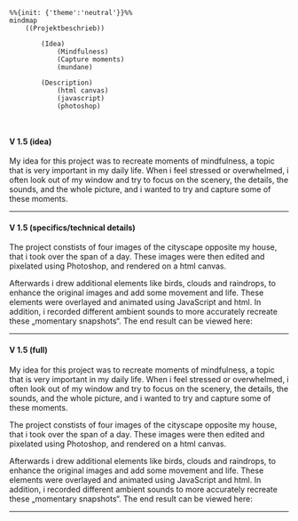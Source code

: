 ```mermaid
%%{init: {'theme':'neutral'}}%%
mindmap
    ((Projektbeschrieb))

        (Idea)
            (Mindfulness)
            (Capture moments)
            (mundane)

        (Description)
            (html canvas)
            (javascript)
            (photoshop)



```

#### V 1.5 (idea)

My idea for this project was to recreate moments of mindfulness, a topic that is very important in my daily life. 
When i feel stressed or overwhelmed, i often look out of my window and try to focus on the scenery, the details, the sounds, 
and the whole picture, and i wanted to try and capture some of these moments.

___


#### V 1.5 (specifics/technical details)

The project constists of four images of the cityscape opposite my house, that i took over the span of a day. 
These images were then edited and pixelated using Photoshop, and rendered on a html canvas. 

Afterwards i drew additional elements like birds, clouds and raindrops, to enhance the original images and add some movement and life. 
These elements were overlayed and animated using JavaScript and html. 
In addition, i recorded different ambient sounds to more accurately recreate these „momentary snapshots“. The end result can be viewed here:

___

#### V 1.5 (full)

My idea for this project was to recreate moments of mindfulness, a topic that 
is very important in my daily life. When i feel stressed or overwhelmed, i often look out of my window and try to focus on the scenery, the details, the sounds, and the whole picture, and i wanted to try and capture some of these moments.

The project constists of four images of the cityscape opposite my house, that i took over the span of a day. These images were then edited and pixelated using Photoshop, and rendered on a html canvas. 

Afterwards i drew additional elements like birds, clouds and raindrops, to 
enhance the original images and add some movement and life. These elements were overlayed and animated using JavaScript and html. In addition, i recorded different ambient sounds to more accurately recreate these „momentary 
snapshots“. The end result can be viewed here:

___
